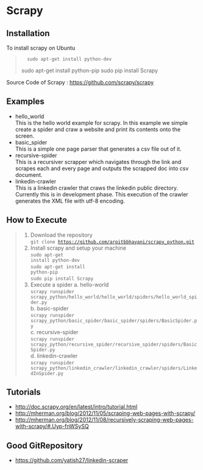 Scrapy
=======================

Installation
-----------------------
To install scrapy on Ubuntu
>       sudo apt-get install python-dev
>	sudo apt-get install python-pip
>       sudo pip install Scrapy

Source Code of Scrapy : https://github.com/scrapy/scrapy

Examples
-----------------------
- hello_world <br/>
	This is the hello world example for scrapy. In this example we simple create a spider and craw a website and print its contents onto the screen.
- basic_spider<br/>
	This is a simple one page parser that generates a csv file out of it.
- recursive-spider<br/>
	This is a recursiver scrapper which navigates through the link and scrapes each and every page and outputs the scrapped doc into csv document.
- linkedin-crawler<br/>
	This is a linkedin crawler that craws the linkedin public directory. Currently this is in development phase. This execution of the crawler generates the XML file with utf-8 encoding.

How to Execute
---------------------
> 1. Download the repository
>		<br/><code>git clone https://github.com/arpitbbhayani/scrapy_python.git</code>
> 2. Install scrapy and setup your machine
>		<br/><code>sudo apt-get install python-dev</code>
>		<br/><code>sudo apt-get install python-pip</code>
>		<br/><code>sudo pip install Scrapy</code>
> 3. Execute a spider
>	a. hello-world
>		<br/><code>scrapy runspider scrapy_python/hello_world/hello_world/spiders/hello_world_spider.py</code>
>	<br/>b. basic-spider
>		<br/><code>scrapy runspider scrapy_python/basic_spider/basic_spider/spiders/BasicSpider.py</code>
>	<br/>c. recursive-spider
>		<br/><code>scrapy runspider scrapy_python/recursive_spider/recursive_spider/spiders/BasicSpider.py</code>
>	<br/>d. linkedin-crawler
>		<br/><code>scrapy runspider scrapy_python/linkedin_crawler/linkedin_crawler/spiders/LinkedInSpider.py</code>

Tutorials
-----------------------
- http://doc.scrapy.org/en/latest/intro/tutorial.html
- http://mherman.org/blog/2012/11/05/scraping-web-pages-with-scrapy/
- http://mherman.org/blog/2012/11/08/recursively-scraping-web-pages-with-scrapy/#.Uyp-fnWSySQ

Good GitRepository
-----------------------
- https://github.com/yatish27/linkedin-scraper
